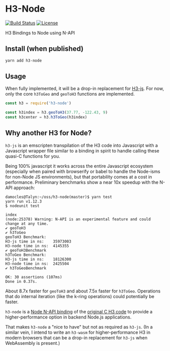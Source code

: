 # H3-Node

[![Build Status](https://travis-ci.org/dfellis/h3-node.svg?branch=master)](https://travis-ci.org/dfellis/h3-node) [![License](https://img.shields.io/badge/license-MIT-blue.svg)](LICENSE)

H3 Bindings to Node using N-API

## Install (when published)

```sh
yarn add h3-node
```

## Usage

When fully implemented, it will be a drop-in replacement for [H3-js](https://github.com/uber/h3-js). For now, only the core `h3ToGeo` and `geoToH3` functions are implemented.

```js
const h3 = require('h3-node')

const h3index = h3.geoToH3(37.77, -122.43, 9)
const h3center = h3.h3ToGeo(h3index)
```

## Why another H3 for Node?

`h3-js` is an emscripten transpilation of the H3 code into Javascript with a Javascript wrapper file similar to a binding in spirit to handle calling these quasi-C functions for you.

Being 100% javascript it works across the entire Javascript ecosystem (especially when paired with browserify or babel to handle the Node-isms for non-Node JS environments), but that portability comes at a cost in performance. Preliminary benchmarks show a near 10x speedup with the N-API approach:

```
damocles@Talyn:~/oss/h3-node(master)$ yarn test
yarn run v1.12.3
$ nodeunit test

index
(node:25378) Warning: N-API is an experimental feature and could change at any time.
✔ geoToH3
✔ h3ToGeo
geoToH3 Benchmark:
H3-js time in ns:    35973003
H3-node time in ns:  4145355
✔ geoToH3Benchmark
h3ToGeo Benchmark:
H3-js time in ns:    18126300
H3-node time in ns:  2425504
✔ h3ToGeoBenchmark

OK: 30 assertions (107ms)
Done in 0.37s.
```

About 8.7x faster for `geoToH3` and about 7.5x faster for `h3ToGeo`. Operations that do internal iteration (like the k-ring operations) could potentially be faster.

`h3-node` is a [Node N-API binding](https://nodejs.org/api/n-api.html) of the [original C H3 code](https://github.com/uber/h3) to provide a higher-performance option in backend Node.js applications.

That makes `h3-node` a "nice to have" but not as required as `h3-js`. (In a similar vein, I intend to write an `h3-wasm` for higher-performance H3 in modern browsers that can be a drop-in replacement for `h3-js` when WebAssembly is present.)
